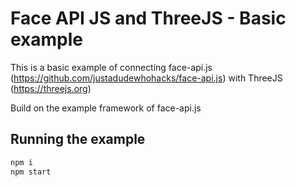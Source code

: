 # Face API JS and ThreeJS - Basic example

This is a basic example of connecting face-api.js (https://github.com/justadudewhohacks/face-api.js) with ThreeJS (https://threejs.org)

Build on the example framework of face-api.js

## Running the example 
``` bash
npm i
npm start
```


